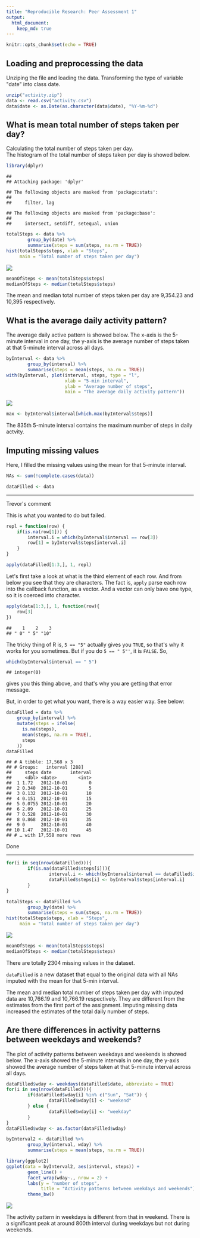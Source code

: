 ```yaml
---
title: "Reproducible Research: Peer Assessment 1"
output: 
  html_document:
    keep_md: true
---
```



```r
knitr::opts_chunk$set(echo = TRUE)
```


## Loading and preprocessing the data

Unziping the file and loading the data. Transforming the type of variable "date"
into class date.


```r
unzip("activity.zip")
data <- read.csv("activity.csv")
data$date <- as.Date(as.character(data$date), "%Y-%m-%d")
```


## What is mean total number of steps taken per day?

Calculating the total number of steps taken per day.  
The histogram of the total number of steps taken per day is showed below.  


```r
library(dplyr)
```

```
## 
## Attaching package: 'dplyr'
```

```
## The following objects are masked from 'package:stats':
## 
##     filter, lag
```

```
## The following objects are masked from 'package:base':
## 
##     intersect, setdiff, setequal, union
```

```r
totalSteps <- data %>%
        group_by(date) %>%
        summarise(steps = sum(steps, na.rm = TRUE))
hist(totalSteps$steps, xlab = "Steps", 
     main = "Total number of steps taken per day")
```

![](PA1_template_files/figure-html/meanSteps-1.png)<!-- -->

```r
meanOfSteps <- mean(totalSteps$steps)
medianOfSteps <- median(totalSteps$steps)
```

The mean and median total number of steps taken per day are 
9,354.23 and 
10,395 respectively.

## What is the average daily activity pattern?

The average daily active pattern is showed below. The x-axis is the 5-minute
interval in one day, the y-axis is the average number of steps taken at that 
5-minute interval across all days.


```r
byInterval <- data %>%
        group_by(interval) %>%
        summarise(steps = mean(steps, na.rm = TRUE))
with(byInterval, plot(interval, steps, type = "l",
                      xlab = "5-min interval",
                      ylab = "Average number of steps",
                      main = "The average daily activity pattern"))
```

![](PA1_template_files/figure-html/avgPattern-1.png)<!-- -->

```r
max <- byInterval$interval[which.max(byInterval$steps)]
```

The 835th 5-minute interval contains the maximum number of steps in daily 
actvity.


## Imputing missing values

Here, I filled the missing values using the mean for that 5-minute interval.


```r
NAs <- sum(!complete.cases(data))

dataFilled <- data
```


----------

<div class="alert alert-danger">Trevor's comment</div>

This is what you wanted to do but failed.


```r
repl = function(row) {
    if(is.na(row[1])) {
        interval.i = which(byInterval$interval == row[3])
        row[1] = byInterval$steps[interval.i]
    }
}

apply(dataFilled[1:3,], 1, repl)
```

Let's first take a look at what is the third element of each row. And from below you see that they are characters. The fact is, `apply` parse each row into the callback function, as a vector. And a vector can only bave one type, so it is coerced into character.


```r
apply(data[1:3,], 1, function(row){
    row[3]
})
```

```
##    1    2    3 
## " 0" " 5" "10"
```

The tricky thing of R is, `5 == "5"` actually gives you `TRUE`, so that's why it works for you sometimes. But if you do `5 == " 5"'`, it is `FALSE`. So,


```r
which(byInterval$interval == " 5")
```

```
## integer(0)
```

gives you this thing above, and that's why you are getting that error message.

But, in order to get what you want, there is a way easier way. See below:


```r
dataFilled = data %>%
    group_by(interval) %>%
    mutate(steps = ifelse(
      is.na(steps),
      mean(steps, na.rm = TRUE),
      steps
    ))
dataFilled
```

```
## # A tibble: 17,568 x 3
## # Groups:   interval [288]
##     steps date       interval
##     <dbl> <date>        <int>
##  1 1.72   2012-10-01        0
##  2 0.340  2012-10-01        5
##  3 0.132  2012-10-01       10
##  4 0.151  2012-10-01       15
##  5 0.0755 2012-10-01       20
##  6 2.09   2012-10-01       25
##  7 0.528  2012-10-01       30
##  8 0.868  2012-10-01       35
##  9 0      2012-10-01       40
## 10 1.47   2012-10-01       45
## # … with 17,558 more rows
```

Done

----------


```r
for(i in seq(nrow(dataFilled))){
        if(is.na(dataFilled$steps[i])){
                interval.i <- which(byInterval$interval == dataFilled$interval[i])
                dataFilled$steps[i] <- byInterval$steps[interval.i]
        }
}

totalSteps <- dataFilled %>%
        group_by(date) %>%
        summarise(steps = sum(steps, na.rm = TRUE))
hist(totalSteps$steps, xlab = "Steps", 
     main = "Total number of steps taken per day")
```

![](PA1_template_files/figure-html/unnamed-chunk-5-1.png)<!-- -->

```r
meanOfSteps <- mean(totalSteps$steps)
medianOfSteps <- median(totalSteps$steps)
```

There are totally 2304 missing values in the dataset.  

`dataFilled` is a new dataset that equal to the original data with all NAs 
imputed with the mean for that 5-min interval. 

The mean and median total number of steps taken per day with imputed data are
10,766.19 and 
10,766.19 respectively. They are different from
the estimates from the first part of the assignment. Imputing missing data
 increased the estimates of the total daily number of steps.

## Are there differences in activity patterns between weekdays and weekends?

The plot of activity patterns between weekdays and weekends is showed below. The 
x-axis showed the 5-minute intervals in one day, the y-axis showed the average 
number of steps taken at that 5-minute interval across all days.


```r
dataFilled$wday <- weekdays(dataFilled$date, abbreviate = TRUE)
for(i in seq(nrow(dataFilled))){
        if(dataFilled$wday[i] %in% c("Sun", "Sat")) {
                dataFilled$wday[i] <- "weekend"
        } else {
                dataFilled$wday[i] <- "weekday"
        }
}
dataFilled$wday <- as.factor(dataFilled$wday)

byInterval2 <- dataFilled %>%
        group_by(interval, wday) %>%
        summarise(steps = mean(steps, na.rm = TRUE))

library(ggplot2)
ggplot(data = byInterval2, aes(interval, steps)) +
        geom_line() +
        facet_wrap(wday~., nrow = 2) +
        labs(y = "number of steps", 
             title = "Activity patterns between weekdays and weekends")+
        theme_bw()
```

![](PA1_template_files/figure-html/differences-1.png)<!-- -->

The activity pattern in weekdays is different from that in weekend. There is a
significant peak at around 800th interval during weekdays but not during weekends.
